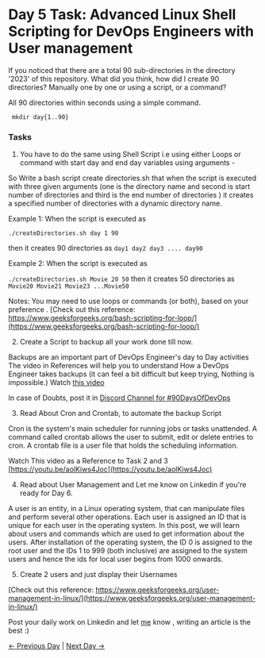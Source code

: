 # Day 5 Task: Advanced Linux Shell Scripting for DevOps Engineers with User management

If you noticed that there are a total 90 sub-directories in the directory '2023' of this repository. What did you think, how did I create 90 directories? Manually one by one or using a script, or a command?

All 90 directories within seconds using a simple command.

` mkdir day{1..90}` 

### Tasks

1. You have to do the same using Shell Script i.e using either Loops or command with start day and end day variables using arguments -

So Write a bash script create directories.sh that when the script is executed with three given arguments (one is the directory name and second is start number of directories and third is the end number of directories ) it creates a specified number of directories with a dynamic directory name.

Example 1: When the script is executed as

`./createDirectories.sh day 1 90`

then it creates 90 directories as `day1 day2 day3 .... day90`

Example 2: When the script is executed as

`./createDirectories.sh Movie 20 50`
then it creates 50 directories as `Movie20 Movie21 Movie23 ...Movie50`

Notes:
You may need to use loops or commands (or both), based on your preference . [Check out this reference: https://www.geeksforgeeks.org/bash-scripting-for-loop/](https://www.geeksforgeeks.org/bash-scripting-for-loop/)

2.  Create a Script to backup all your work done till now.

Backups are an important part of DevOps Engineer's day to Day activities
The video in References will help you to understand How a DevOps Engineer takes backups (it can feel a bit difficult but keep trying, Nothing is impossible.)
Watch [this video](https://youtu.be/aolKiws4Joc)

In case of Doubts, post it in [Discord Channel for #90DaysOfDevOps](https://discord.gg/hs3Pmc5F)

3.  Read About Cron and Crontab, to automate the backup Script

Cron is the system's main scheduler for running jobs or tasks unattended. A command called crontab allows the user to submit, edit or delete entries to cron. A crontab file is a user file that holds the scheduling information.

Watch This video as a Reference to Task 2 and 3 [https://youtu.be/aolKiws4Joc](https://youtu.be/aolKiws4Joc)

4.  Read about User Management and Let me know on Linkedin if you're ready for Day 6.

A user is an entity, in a Linux operating system, that can manipulate files and perform several other operations. Each user is assigned an ID that is unique for each user in the operating system. In this post, we will learn about users and commands which are used to get information about the users. After installation of the operating system, the ID 0 is assigned to the root user and the IDs 1 to 999 (both inclusive) are assigned to the system users and hence the ids for local user begins from 1000 onwards.

5.  Create 2 users and just display their Usernames

[Check out this reference: https://www.geeksforgeeks.org/user-management-in-linux/](https://www.geeksforgeeks.org/user-management-in-linux/)

Post your daily work on Linkedin and let [me](https://www.linkedin.com/in/shubhamlondhe1996/) know , writing an article is the best :)

[← Previous Day](../day04/README.md) | [Next Day →](../day06/README.md)
